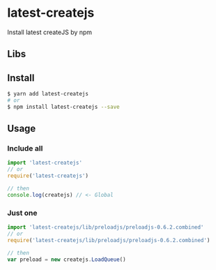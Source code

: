# latest-createjs
Install latest createJS by npm

## Libs

## Install
```bash
$ yarn add latest-createjs
# or
$ npm install latest-createjs --save
```

## Usage

### Include all
```js
import 'latest-createjs'
// or
require('latest-createjs')

// then
console.log(createjs) // <- Global
```

### Just one
```js
import 'latest-createjs/lib/preloadjs/preloadjs-0.6.2.combined'
// or
require('latest-createjs/lib/preloadjs/preloadjs-0.6.2.combined')

// then
var preload = new createjs.LoadQueue()
```
